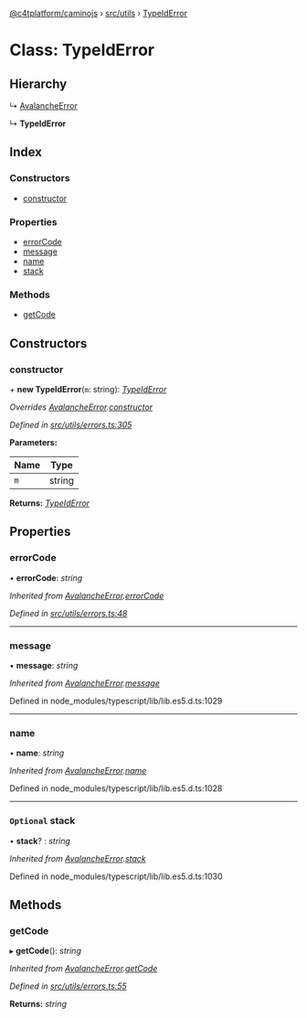 [@c4tplatform/caminojs](../api.md) › [src/utils](../modules/src_utils.md) › [TypeIdError](src_utils.typeiderror.md)

# Class: TypeIdError

## Hierarchy

  ↳ [AvalancheError](src_utils.avalancheerror.md)

  ↳ **TypeIdError**

## Index

### Constructors

* [constructor](src_utils.typeiderror.md#constructor)

### Properties

* [errorCode](src_utils.typeiderror.md#errorcode)
* [message](src_utils.typeiderror.md#message)
* [name](src_utils.typeiderror.md#name)
* [stack](src_utils.typeiderror.md#optional-stack)

### Methods

* [getCode](src_utils.typeiderror.md#getcode)

## Constructors

###  constructor

\+ **new TypeIdError**(`m`: string): *[TypeIdError](src_utils.typeiderror.md)*

*Overrides [AvalancheError](src_utils.avalancheerror.md).[constructor](src_utils.avalancheerror.md#constructor)*

*Defined in [src/utils/errors.ts:305](https://github.com/chain4travel/caminojs/blob/8077d740/src/utils/errors.ts#L305)*

**Parameters:**

Name | Type |
------ | ------ |
`m` | string |

**Returns:** *[TypeIdError](src_utils.typeiderror.md)*

## Properties

###  errorCode

• **errorCode**: *string*

*Inherited from [AvalancheError](src_utils.avalancheerror.md).[errorCode](src_utils.avalancheerror.md#errorcode)*

*Defined in [src/utils/errors.ts:48](https://github.com/chain4travel/caminojs/blob/8077d740/src/utils/errors.ts#L48)*

___

###  message

• **message**: *string*

*Inherited from [AvalancheError](src_utils.avalancheerror.md).[message](src_utils.avalancheerror.md#message)*

Defined in node_modules/typescript/lib/lib.es5.d.ts:1029

___

###  name

• **name**: *string*

*Inherited from [AvalancheError](src_utils.avalancheerror.md).[name](src_utils.avalancheerror.md#name)*

Defined in node_modules/typescript/lib/lib.es5.d.ts:1028

___

### `Optional` stack

• **stack**? : *string*

*Inherited from [AvalancheError](src_utils.avalancheerror.md).[stack](src_utils.avalancheerror.md#optional-stack)*

Defined in node_modules/typescript/lib/lib.es5.d.ts:1030

## Methods

###  getCode

▸ **getCode**(): *string*

*Inherited from [AvalancheError](src_utils.avalancheerror.md).[getCode](src_utils.avalancheerror.md#getcode)*

*Defined in [src/utils/errors.ts:55](https://github.com/chain4travel/caminojs/blob/8077d740/src/utils/errors.ts#L55)*

**Returns:** *string*
